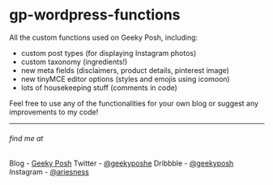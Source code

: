 # gp-wordpress-functions
All the custom functions used on Geeky Posh, including:

- custom post types (for displaying Instagram photos)
- custom taxonomy (ingredients!)
- new meta fields (disclaimers, product details, pinterest image)
- new tinyMCE editor options (styles and emojis using icomoon)
- lots of housekeeping stuff (comments in code)

Feel free to use any of the functionalities for your own blog or suggest any improvements to my code!

***

###### find me at
Blog - [Geeky Posh](http://www.geekyposh.com)
Twitter - [@geekyposhe](http://www.twitter.com/geekyposhe)
Dribbble - [@geekyposh](http://www.dribbble.com/geekyposh)
Instagram - [@ariesness](http://www.instagram.com/ariesness)